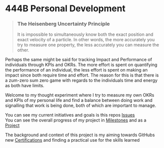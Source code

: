 # 444B Personal Development
> ### The Heisenberg Uncertainty Principle
> It is impossible to simultaneously know both the exact position and exact velocity of a particle. In other words, the more accurately you try to measure one property, the less accurately you can measure the other.  

Perhaps the same might be said for tracking Impact and Performance of individuals through KPIs and OKRs. The more effort is spent on quantifying the performance of an individual, the less effort is spent on making an impact since both require time and effort.
The reason for this is that there is a zum-zero sum zero game with regards to the individuals time and energy as both have limits.  

Welcome to my thought experiment where I try to measure my own OKRs and KPIs of my personal life and find a balance between doing work and signalling that work is being done, both of which are important to manage.  

You can see my current initiatives and goals is this repos [Issues](https://github.com/444B/personal-development/issues)  
You can see the overall progress of my project in [Milestones](https://github.com/444B/personal-development/milestones) and as a [Project](https://github.com/444B/personal-development/projects) 

The background and context of this project is my aiming towards GitHubs new [Certifications](https://resources.github.com/learn/certifications/) and finding a practical use for the skills learned  
